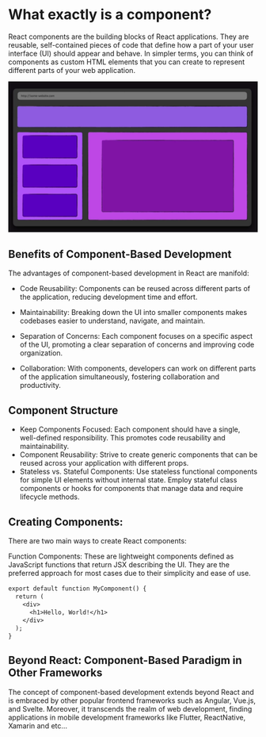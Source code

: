 # What exactly is a component?

React components are the building blocks of React applications. They are reusable, self-contained pieces of code that define how a part of your user interface (UI) should appear and behave. In simpler terms, you can think of components as custom HTML elements that you can create to represent different parts of your web application.
<br />

![Components](../Assets/components1.png)

## Benefits of Component-Based Development

The advantages of component-based development in React are manifold:

- Code Reusability: Components can be reused across different parts of the application, reducing development time and effort.

- Maintainability: Breaking down the UI into smaller components makes codebases easier to understand, navigate, and maintain.

- Separation of Concerns: Each component focuses on a specific aspect of the UI, promoting a clear separation of concerns and improving code organization.

- Collaboration: With components, developers can work on different parts of the application simultaneously, fostering collaboration and productivity.

## Component Structure

- Keep Components Focused: Each component should have a single, well-defined responsibility. This promotes code reusability and maintainability.
- Component Reusability: Strive to create generic components that can be reused across your application with different props.
- Stateless vs. Stateful Components: Use stateless functional components for simple UI elements without internal state. Employ stateful class components or hooks for components that manage data and require lifecycle methods.

## Creating Components:

There are two main ways to create React components:

Function Components: These are lightweight components defined as JavaScript functions that return JSX describing the UI. They are the preferred approach for most cases due to their simplicity and ease of use.

```
export default function MyComponent() {
  return (
    <div>
      <h1>Hello, World!</h1>
    </div>
  );
}
```

## Beyond React: Component-Based Paradigm in Other Frameworks

The concept of component-based development extends beyond React and is embraced by other popular frontend frameworks such as Angular, Vue.js, and Svelte. Moreover, it transcends the realm of web development, finding applications in mobile development frameworks like Flutter, ReactNative, Xamarin and etc...
